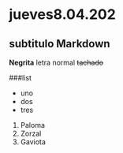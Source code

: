 # jueves8.04.202 


## subtitulo Markdown
**Negrita** letra normal
~~tachado~~


###list

- uno
- dos
- tres

<ol>
<li>Paloma</li>
<li>Zorzal</li>
<li>Gaviota</li>
</ol>
